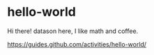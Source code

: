 # hello-world

Hi there!
datason here, I like math and coffee.

https://guides.github.com/activities/hello-world/
